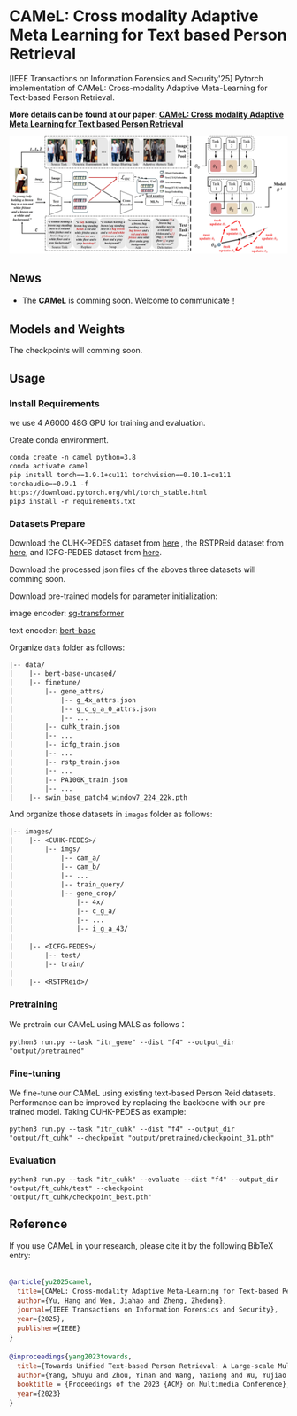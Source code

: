 # CAMeL: Cross modality Adaptive Meta Learning for Text based Person Retrieval
[IEEE Transactions on Information Forensics and Security'25] Pytorch implementation of CAMeL: Cross-modality Adaptive Meta-Learning for Text-based Person Retrieval.

**More details can be found at our paper: [CAMeL: Cross modality Adaptive Meta Learning for Text based Person Retrieval](https://ieeexplore.ieee.org/document/10980229)**

<div align="center"><img src="assets/framework.jpg" width="600"></div>

## News
* The **CAMeL** is comming soon. Welcome to communicate！



## Models and Weights

The checkpoints will comming soon.

## Usage

### Install Requirements

we use 4 A6000 48G GPU for training and evaluation.

Create conda environment.

```
conda create -n camel python=3.8
conda activate camel
pip install torch==1.9.1+cu111 torchvision==0.10.1+cu111 torchaudio==0.9.1 -f https://download.pytorch.org/whl/torch_stable.html
pip3 install -r requirements.txt
```

### Datasets Prepare

Download the CUHK-PEDES dataset from [here](https://github.com/ShuangLI59/Person-Search-with-Natural-Language-Description) , the RSTPReid dataset from [here](https://github.com/NjtechCVLab/RSTPReid-Dataset), and ICFG-PEDES dataset from [here](https://github.com/zifyloo/SSAN).

Download the processed json files of the aboves three datasets will comming soon.

Download pre-trained models for parameter initialization:

image encoder: [sg-transformer](https://github.com/OliverRensu/SG-Former)

text encoder: [bert-base](https://huggingface.co/bert-base-uncased/tree/main)

Organize `data` folder as follows:

```
|-- data/
|    |-- bert-base-uncased/
|    |-- finetune/
|        |-- gene_attrs/
|            |-- g_4x_attrs.json
|            |-- g_c_g_a_0_attrs.json
|            |-- ...
|        |-- cuhk_train.json
|        |-- ...
|        |-- icfg_train.json
|        |-- ...
|        |-- rstp_train.json
|        |-- ...
|        |-- PA100K_train.json
|        |-- ...
|    |-- swin_base_patch4_window7_224_22k.pth
```

And organize those datasets in `images` folder as follows:

```
|-- images/
|    |-- <CUHK-PEDES>/
|        |-- imgs/
|            |-- cam_a/
|            |-- cam_b/
|            |-- ...
|            |-- train_query/
|            |-- gene_crop/
|                |-- 4x/
|                |-- c_g_a/
|                |-- ...
|                |-- i_g_a_43/
|
|    |-- <ICFG-PEDES>/
|        |-- test/
|        |-- train/
|
|    |-- <RSTPReid>/
```

### Pretraining
We pretrain our CAMeL using MALS as follows：

```
python3 run.py --task "itr_gene" --dist "f4" --output_dir "output/pretrained"
```

### Fine-tuning
We fine-tune our CAMeL using existing text-based Person Reid datasets. Performance can be improved by replacing the backbone with our pre-trained model. Taking CUHK-PEDES as example:

```
python3 run.py --task "itr_cuhk" --dist "f4" --output_dir "output/ft_cuhk" --checkpoint "output/pretrained/checkpoint_31.pth"
```

### Evaluation

```
python3 run.py --task "itr_cuhk" --evaluate --dist "f4" --output_dir "output/ft_cuhk/test" --checkpoint "output/ft_cuhk/checkpoint_best.pth"
```

## Reference
If you use CAMeL in your research, please cite it by the following BibTeX entry:

```bibtex

@article{yu2025camel,
  title={CAMeL: Cross-modality Adaptive Meta-Learning for Text-based Person Retrieval},
  author={Yu, Hang and Wen, Jiahao and Zheng, Zhedong},
  journal={IEEE Transactions on Information Forensics and Security},
  year={2025},
  publisher={IEEE}
}

@inproceedings{yang2023towards,
  title={Towards Unified Text-based Person Retrieval: A Large-scale Multi-Attribute and Language Search Benchmark},
  author={Yang, Shuyu and Zhou, Yinan and Wang, Yaxiong and Wu, Yujiao and Zhu, Li and Zheng, Zhedong},
  booktitle = {Proceedings of the 2023 {ACM} on Multimedia Conference},
  year={2023}
}



```

